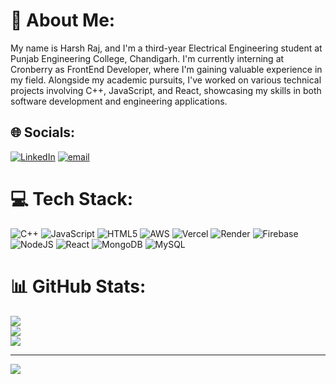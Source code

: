 # 💫 About Me:
My name is Harsh Raj, and I'm a third-year Electrical Engineering student at Punjab Engineering College, Chandigarh. I'm currently interning at Cronberry as FrontEnd Developer, where I'm gaining valuable experience in my field. Alongside my academic pursuits, I've worked on various technical projects involving C++, JavaScript, and React, showcasing my skills in both software development and engineering applications.


## 🌐 Socials:
[![LinkedIn](https://img.shields.io/badge/LinkedIn-%230077B5.svg?logo=linkedin&logoColor=white)](https://linkedin.com/in/https://www.linkedin.com/in/harsh-raj-0407a3268/) [![email](https://img.shields.io/badge/Email-D14836?logo=gmail&logoColor=white)](mailto:sahilraj841@gmail.com) 

# 💻 Tech Stack:
![C++](https://img.shields.io/badge/c++-%2300599C.svg?style=for-the-badge&logo=c%2B%2B&logoColor=white) ![JavaScript](https://img.shields.io/badge/javascript-%23323330.svg?style=for-the-badge&logo=javascript&logoColor=%23F7DF1E) ![HTML5](https://img.shields.io/badge/html5-%23E34F26.svg?style=for-the-badge&logo=html5&logoColor=white) ![AWS](https://img.shields.io/badge/AWS-%23FF9900.svg?style=for-the-badge&logo=amazon-aws&logoColor=white) ![Vercel](https://img.shields.io/badge/vercel-%23000000.svg?style=for-the-badge&logo=vercel&logoColor=white) ![Render](https://img.shields.io/badge/Render-%46E3B7.svg?style=for-the-badge&logo=render&logoColor=white) ![Firebase](https://img.shields.io/badge/firebase-%23039BE5.svg?style=for-the-badge&logo=firebase) ![NodeJS](https://img.shields.io/badge/node.js-6DA55F?style=for-the-badge&logo=node.js&logoColor=white) ![React](https://img.shields.io/badge/react-%2320232a.svg?style=for-the-badge&logo=react&logoColor=%2361DAFB) ![MongoDB](https://img.shields.io/badge/MongoDB-%234ea94b.svg?style=for-the-badge&logo=mongodb&logoColor=white) ![MySQL](https://img.shields.io/badge/mysql-4479A1.svg?style=for-the-badge&logo=mysql&logoColor=white)
# 📊 GitHub Stats:
![](https://github-readme-stats.vercel.app/api?username=sahilraj841&theme=dark&hide_border=false&include_all_commits=false&count_private=false)<br/>
![](https://nirzak-streak-stats.vercel.app/?user=sahilraj841&theme=dark&hide_border=false)<br/>
![](https://github-readme-stats.vercel.app/api/top-langs/?username=sahilraj841&theme=dark&hide_border=false&include_all_commits=false&count_private=false&layout=compact)

---
[![](https://visitcount.itsvg.in/api?id=sahilraj841&icon=0&color=0)](https://visitcount.itsvg.in)

<!-- Proudly created with GPRM ( https://gprm.itsvg.in ) -->

